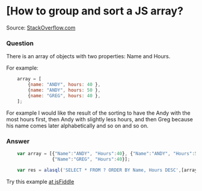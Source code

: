 # [How to group and sort a JS array?

Source: [StackOverflow.com](http://stackoverflow.com/questions/16164078/grouped-sorting-on-a-js-array/27595866#27595866)

### Question

There is an array of objects with two properties: Name and Hours.

For example:
```js
    array = [
        {name: "ANDY", hours: 40 }, 
        {name: "ANDY", hours: 50 }, 
        {name: "GREG", hours: 40 },
    ];
```
For example I would like the result of the sorting to have the Andy with the most hours first, then Andy with slightly less hours, and then Greg because his name comes later alphabetically and so on and so on.

### Answer

```js
    var array = [{"Name":"ANDY", "Hours":40}, {"Name":"ANDY", "Hours":50},
                 {"Name":"GREG", "Hours":40}];

    var res = alasql('SELECT * FROM ? ORDER BY Name, Hours DESC',[array]);
```
Try this example [at jsFiddle](http://jsfiddle.net/agershun/3v1fhybe/2/)
